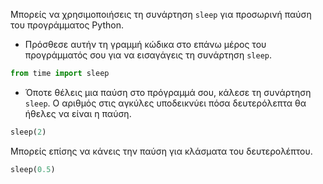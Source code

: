 Μπορείς να χρησιμοποιήσεις τη συνάρτηση `sleep` για προσωρινή παύση του προγράμματος Python.

+ Πρόσθεσε αυτήν τη γραμμή κώδικα στο επάνω μέρος του προγράμματός σου για να εισαγάγεις τη συνάρτηση `sleep`.

```python
from time import sleep
```

+ Όποτε θέλεις μια παύση στο πρόγραμμά σου, κάλεσε τη συνάρτηση `sleep`. Ο αριθμός στις αγκύλες υποδεικνύει πόσα δευτερόλεπτα θα ήθελες να είναι η παύση.

```python
sleep(2)
```

Μπορείς επίσης να κάνεις την παύση για κλάσματα του δευτερολέπτου.

```python
sleep(0.5)
```
